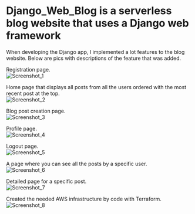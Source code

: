 # Django_Web_Blog is a serverless blog website that uses a Django web framework

When developing the Django app, I implemented a lot features to the blog website. Below are pics with descriptions of the feature that was added.  

Registration page.  
![Screenshot_1](https://user-images.githubusercontent.com/109190196/233529773-3bbfd83e-3552-4bb5-9916-af4d119e2edc.jpg)

Home page that displays all posts from all the users ordered with the most recent post at the top.  
![Screenshot_2](https://user-images.githubusercontent.com/109190196/233529967-0a9b4756-2f53-4338-8448-31f90700bf87.jpg)

Blog post creation page.  
![Screenshot_3](https://user-images.githubusercontent.com/109190196/233530013-2f767819-c73d-42a1-8009-ae74230f4d6d.jpg)

Profile page.  
![Screenshot_4](https://user-images.githubusercontent.com/109190196/233530049-c27a0933-a89c-4dfc-b355-f01654b29da4.jpg)

Logout page.  
![Screenshot_5](https://user-images.githubusercontent.com/109190196/233530090-4bc0fd91-44f1-490e-8a5f-4f13b4525937.jpg)

A page where you can see all the posts by a specific user.  
![Screenshot_6](https://user-images.githubusercontent.com/109190196/233530147-3130d953-e667-4d51-86e2-c9de2a28f3a1.jpg)

Detailed page for a specific post.  
![Screenshot_7](https://user-images.githubusercontent.com/109190196/233530186-8f5b2d02-0e91-423b-a0bd-00621f006d46.jpg)


Created the needed AWS infrastructure by code with Terraform.  
![Screenshot_8](https://user-images.githubusercontent.com/109190196/233530291-6465ed88-aca3-4680-be59-1021d292190a.jpg)
